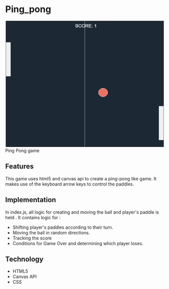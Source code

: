 # Ping_pong
<img src="screenshot.jpg" width="600px" height="400px" />
Ping Pong game 

## Features
This game uses html5 and canvas api to create a ping-pong like game. It makes use of the keyboard arrow keys to control the paddles.

## Implementation
In index.js, all logic for creating and moving the ball and player's paddle is held .
It contains logic for : 
* Shifting player's paddles according to their turn.
* Moving the ball in random directions.
* Tracking the score
* Conditions for Game Over and determining which player loses.

## Technology
 
 * HTML5
 * Canvas API
 * CSS



